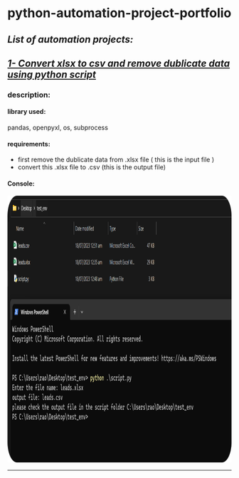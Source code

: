 # **python-automation-project-portfolio**
## **_List of automation projects:_** 
## _[1- Convert xlsx to csv and remove dublicate data using python script](https://github.com/mjunaidjbr/python-automation-project-portfolio/tree/main/1-convert%20xlsx%20to%20csv%20and%20remove%20dublicate%20data%20using%20python%20script)_
### description:
#### library used: 
pandas, openpyxl, os, subprocess 
#### requirements:<br/>
  - first remove the dublicate data from .xlsx file ( this is the input file ) <br/>
  - convert this .xlsx file to .csv (this is the output file)
#### Console:
<p align="center">
<img src="https://github.com/mjunaidjbr/python-automation-project-portfolio/blob/main/1-convert%20xlsx%20to%20csv%20and%20remove%20dublicate%20data%20using%20python%20script/terminal-img.png"  width="800" height="600"> 
</p>
  <hr/>
